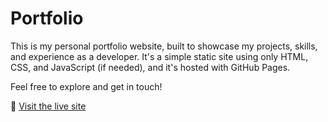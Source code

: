 # Portfolio

This is my personal portfolio website, built to showcase my projects, skills, and experience as a developer. It's a simple static site using only HTML, CSS, and JavaScript (if needed), and it's hosted with GitHub Pages.

Feel free to explore and get in touch!

🔗 [Visit the live site](https://yoelferreyra.github.io/portfolio)

